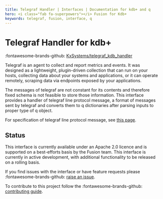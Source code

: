 ```yaml
---
title: Telegraf Handler | Interfaces | Documentation for kdb+ and q
hero: <i class="fab fa-superpowers"></i> Fusion for Kdb+
keywords: telegraf, fusion, interface, q
---
```


# Telegraf Handler for kdb+

:fontawesome-brands-github:
[KxSystems/telegraf_kdb_handler](https://github.com/KxSystems/telegraf_kdb_handler)

Telegraf is an agent to collect and report metrics and events. It was designed as a lightweight, plugin-driven collection that can run on your hosts, collecting data about your systems and applications, or it can operate remotely, scraping data via endpoints exposed by your applications.

The messages of telegraf are not constant for its contents and therefore fixed schema is not feasible to store those information. This interface provides a handler of telegraf line protocol message, a format of messages sent by telegraf and converts them to q dictionaries after parsing inputs to proper type of q object.

For specification of telegraf line protocol message, see [this page](https://docs.influxdata.com/influxdb/v2.0/reference/syntax/line-protocol/).

## Status

This interface is currently available under an Apache 2.0 licence and is supported on a best-efforts basis by the Fusion team. This interface is currently in active development, with additional functionality to be released on a rolling basis.

If you find issues with the interface or have feature requests please 
:fontawesome-brands-github:
[raise an issue](https://github.com/KxSystems/telegraf_kdb_handler/issues). 

To contribute to this project follow the 
:fontawesome-brands-github:
[contributing guide](https://github.com/KxSystems/telegraf_kdb_handler/blob/master/CONTRIBUTING.md).